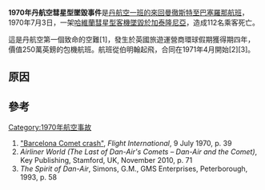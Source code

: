 **1970年丹航空彗星型墜毀事件**是[丹航空一班的來回](https://zh.wikipedia.org/wiki/丹航空 "wikilink")[曼徹斯特至](https://zh.wikipedia.org/wiki/曼徹斯特 "wikilink")[巴塞羅那航班](https://zh.wikipedia.org/wiki/巴塞羅那 "wikilink")，1970年​​7月3日，一架[哈維蘭彗星型](../Page/哈維蘭彗星型.md "wikilink")[客機墜毀於](https://zh.wikipedia.org/wiki/客機 "wikilink")[加泰隆尼亞](https://zh.wikipedia.org/wiki/加泰隆尼亞 "wikilink")，造成112名乘客死亡。

這是丹航空第一個致命的空難\[1\]，發生於英國旅遊運營商環球假期獲得期四年，價值250萬英鎊的包機航班。航班從伯明翰起飛，合同在1971年4月開始\[2\]\[3\]。

## 原因

## 參考

<references/>

[Category:1970年航空事故](https://zh.wikipedia.org/wiki/Category:1970年航空事故 "wikilink")

1.  ["Barcelona Comet
    crash"](http://www.flightglobal.com/pdfarchive/view/1970/1970%20-%201223.html),
    *Flight International*, 9 July 1970, p. 39
2.  *Airliner World (The Last of Dan-Air's Comets – Dan-Air and the
    Comet)*, Key Publishing, Stamford, UK, November 2010, p. 71
3.  *The Spirit of Dan-Air*, Simons, G.M., GMS Enterprises,
    Peterborough, 1993, p. 58